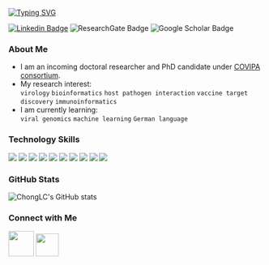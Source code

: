 [![Typing SVG](https://readme-typing-svg.herokuapp.com?font=Montserrat+Black&color=%2336BCF7&size=30&vCenter=true&lines=Virus+Bioinformatician;Life+Science+Researcher;Biomedical+Scientist)](https://git.io/typing-svg)

[![Linkedin Badge](https://img.shields.io/badge/LI-lichuinchong-informational?style=flat&logo=linkedin&color=0A66C2&link=https://www.linkedin.com/in/lichuinchong/)](https://www.linkedin.com/in/lichuinchong/)
![ResearchGate Badge](https://img.shields.io/badge/RG-Li_Chuin_Chong-informational?style=flat&logo=ResearchGate&logoColor=white&color=00CCBB&link=https://www.researchgate.net/profile/Li-Chong-5)
![Google Scholar Badge](https://img.shields.io/badge/GS-Li_Chuin_Chong-informational?style=flat&logo=GoogleScholar&logoColor=white&color=4285F4&link=https://scholar.google.com/citations?hl=en&user=NSDlr5IAAAAJ)

### About Me
* I am an incoming doctoral researcher and PhD candidate under [COVIPA consortium](https://www.dkfz.de/en/covipa/subproject4.html).
* My research interest: <br>
  `virology` `bioinformatics` `host pathogen interaction` `vaccine target discovery` `immunoinformatics`
* I am currently learning: <br>
  `viral genomics` `machine learning` `German language`

### Technology Skills
![](https://img.shields.io/badge/OS-Windows-informational?style=flat&logo=Windows&logoColor=white&color=007ACC)
![](https://img.shields.io/badge/IDE-Jupyter-informational?style=flat&logo=Jupyter&logoColor=white&color=F37626)
![](https://img.shields.io/badge/IDE-Google_Colab-informational?style=flat&logo=GoogleColab&logoColor=white&color=F9AB00)
![](https://img.shields.io/badge/IDE-R_Studio-informational?style=flat&logo=RStudio&logoColor=white&color=75AADB)
![](https://img.shields.io/badge/Language-Python-informational?style=flat&logo=Python&logoColor=white&color=3776AB)
![](https://img.shields.io/badge/Language-R-informational?style=flat&logo=R&logoColor=white&color=276DC3)
![](https://img.shields.io/badge/Language-Bash-informational?style=flat&logo=GNUBash&logoColor=white&color=4EAA25)
![](https://img.shields.io/badge/EDA-Pandas-informational?style=flat&logo=Pandas&logoColor=white&color=150458)
![](https://img.shields.io/badge/EDA-NumPy-informational?style=flat&logo=Numpy&logoColor=white&color=013243)
![](https://img.shields.io/badge/EDA-R_ggplot2-informational?style=flat&logo=R&logoColor=white&color=276DC3)

### GitHub Stats
![ChongLC's GitHub stats](https://github-readme-stats.vercel.app/api?username=ChongLC&hide=prs,issues&show_icons=true&theme=radical)

### Connect with Me
<p align="left">
<a href="https://www.linkedin.com/in/lichuinchong/"><img height="50" src="https://user-images.githubusercontent.com/51225708/138564863-c89c00b3-bed0-4b2b-b89f-4bd85a68cd73.png"></a>
<a href="https://twitter.com/lichuin_chong"><img height="45" src="https://user-images.githubusercontent.com/51225708/138565049-003ac47d-f63a-4933-934d-5cfb15db4660.png"></a>
</p>

<!--
#Alternative
[![Twitter Badge](https://img.shields.io/badge/-@lichuin_chong-1ca0f1?style=flat-square&labelColor=1ca0f1&logo=twitter&logoColor=white&link=https://twitter.com/lichuin_chong)](https://twitter.com/lichuin_chong)
![Top Langs](https://github-readme-stats.vercel.app/api/top-langs/?username=ChongLC&&hide=html&title_color=FF4595&text_color=c9cacc&icon_color=2bbc8a&bg_color=1d1f21&langs_count=3)

<a href="https://github.com/ChongLC/ChongLC">
  <img align="left" src="https://github-readme-stats.vercel.app/api/top-langs/?username=ChongLC&&hide=html&title_color=ffffff&text_color=c9cacc&icon_color=2bbc8a&bg_color=1d1f21&langs_count=3" />
</a>
-->

<!-- Resources -->
<!-- Icons: https://simpleicons.org/ -->
<!-- GitHub Stats: https://github.com/anuraghazra/github-readme-stats -->
<!-- Emojis: https://emojipedia.org/emoji/ -->
<!-- HTML Emojis: https://www.fileformat.info/index.htm -->
<!-- Shields: https://shields.io/ -->
